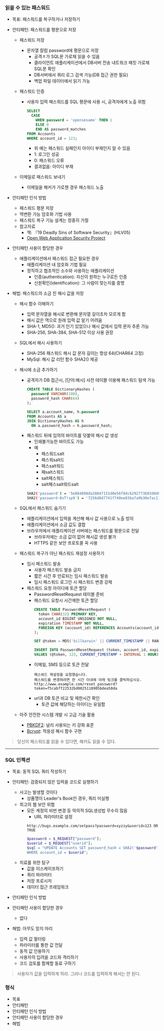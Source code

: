 ### 읽을 수 있는 패스워드

- 목표: 패스워드를 복구하거나 저장하기
- 안티패턴: 패스워드를 평문으로 저장
  - 패스워드 저장
    - 문자열 칼럼 password에 평문으로 저장
      - 공격ㅈ가 SQL문 가로채 읽을 수 있음
      - 클라이언트 애플리케이션에서 DB서버 전송 내트워크 패킷 가로채 SQL문 확인
      - DB서버에서 쿼리 로그 검색 가능(DB 접근 권한 필요)
      - 백업 파일 데이터에서 읽기 가능

  - 패스워드 인증
    - 사용자 입력 패스워드를 SQL 평문에 사용 시, 공격자에게 노출 위험
      ```SQL
      SELECT
        CASE
          WHEN password = 'opensesame' THEN 1
          ELSE 0
          END AS password_matches
      FROM Accounts
      WHERE account_id = 123;
      ```
      - 위 예는 패스워드 실패인지 아이디 부재인지 알 수 있음
      - 1: 로그인 성공
      - 0: 패스워드 오류
      - 결과없음: 아이디 부재

  - 이메일로 패스워드 보내기
    - 이메일을 해커가 가로챈 경우 패스워드 노출

- 안티패턴 인식 방법
  - 패스워드 평문 저장
  - 역변환 가능 암호화 기법 사용
  - 패스워드 복구 기능 설계는 정중히 거절
  - 참고자료
    - 책: 『19 Deadly Sins of Software Security』(HLV05)
    - [Open Web Application Security Project](http://owasp.org)

- 안티패턴 사용이 합당한 경우
  - 애플리케이션에서 패스워드 접근 필요한 경우
    - 애플리케이션 내 암호화 기법 필요
    - 정직하고 협조적인 소수와 사용하는 애플리케이션
      - 인증(authentication): 자신이 원하는 누구로든 인증
      - 신원확인(identification): 그 사람이 맞는지를 증명

- 해법: 패스워드의 소금 친 해시 값을 저장
  - 해시 함수 이해하기
    - 입력 문자열을 해시로 변환해 문자열 길이조차 모르게 함
    - 해시 값은 역으로 원래 입력 값 알기 어려움
    - SHA-1, MD5(): 과거 인기 있었으나 해시 값에서 입력 문자 추론 가능
    - SHA-256, SHA-384, SHA-512 이상 사용 권장
  - SQL에서 해시 사용하기
    - SHA-256 패스워드 해시 값 문자 길이는 항상 64(CHAR64 고정)
    - MySql: 해시 값 리턴 함수 SHA2() 제공
  - 해시에 소금 추가하기
    - 공격자가 DB 접근시, [단어:해시] 사전 테이블 이용해 패스워드 탐색 가능
      ```SQL
      CREATE TABLE DictionaryHashes (
        password VARCHAR(100),
        password_hash CHAR(64)
      );

      SELECT a.account_name, h.password
      FROM Accounts AS a
      JOIN DictionaryHashes AS h
        ON a.password_hash = h.password_hash;
      ```
    - 패스워드 뒤에 임의의 바이트를 덧붙여 해시 값 생성
      - 인쇄불가능한 바이트도 가능
      - 예
        - 패스워드salt
        - 패스워salt드
        - 패스salt워드
        - 패salt스워드
        - salt패스워드
        - salt패스salt워드salt
      ```bash
      SHA2('password') = '5e884898da28047151d0e56f8dc6292773603d0d6aabbdd62a11ef721d1542d8'
      SHA2('password-0xT!sp9') = '7256d8d7741f740ee83ba7a9b30e7ac11fcd9dbd7a0147f4cc83c62dd6e0c45b'
      ```
  - SQL에서 패스워드 숨기기
    - 애플리케이션에서 입력을 계산해 해시 값 사용으로 노출 방지
    - 애플리케이션에서 소금 값도 결합 
    - 브라우저에서 애플리케이션 서버에는 패스워드를 평문으로 전달
      - 브라우저에는 소금 값이 없어 해시값 생성 불가
      - HTTPS 같은 보안 프로토콜 꼭 사용
  - 패스워드 복구가 아닌 패스워드 재설정 사용하기
    - 임시 패스워드 발송
      - 사용자 패스워드 발송 금지
      - 짧은 시간 후 만료되는 임시 패스워드 발송
      - 임시 패스워드 로그인 시 패스워드 변경 강제
    - 패스워드 요청 아이디에 토큰 할당
      - PasswordResetRequest 테이블 준비
      - 패스워드 요청시 시간제한 토큰 할당
        ```SQL
        CREATE TABLE PasswordResetRequest (
          token CHAR(32) PRIMARY KEY,
          account_id BIGINT UNSIGNED NOT NULL,
          expiration TIMESTAMP NOT NULL,
          FOREIGN KEY (account_id) REFERENCES Accounts(account_id)
        );

        SET @token = MD5('billkarwin' || CURRENT_TIMESTAMP || RAND());

        INSERT INTO PasswordResetRequest (token, account_id, expiration)
        VALUES (@token, 123, CURRENT_TIMESTAMP + INTERVAL 1 HOUR);
        ```
      - 이메일, SMS 등으로 토큰 전달
        ```
        패스워드 재설정을 요청했습니다.
        패스워드를 변경하려면 한 시간 이내에 아래 링크를 클릭하십시오.
        http://www.example.com/reset_password?token=f5cabff22532bd0025118905bdea50da
        ```
      - url과 DB 토큰 비교 및 제한시간 확인
        - 토큰 값에 해당하는 아이디는 유일함

  - 아주 안전한 시스템 개발 시 고급 기술 활용
    - [PBKDF2](http://tools.ietf.org/html/rfc2898): 널리 사용되는 키 강화 표준
    - [Bcrypt](http://bcrypt.sourceforge.net): 적응성 해시 함수 구현

> 당신이 패스워드를 읽을 수 있다면, 해커도 읽을 수 있다.

---

### SQL 인젝션

- 목표: 동적 SQL 쿼리 작성하기
- 안티패턴: 검증되지 않은 입력을 코드로 실행하기
  - 사고는 발생할 것이다
    - 상품명이 Leader's Book인 경우, 쿼리 미실행
  - 최고의 웹 보안 위협
    - 모든 계정의 비번 변경 등 악의적 SQL생성법 무수히 많음
      - URL 파라미터로 설정
      ```
      http://bugs.example.com/setpass?password=xyzzy&userid=123 OR TRUE
      ```
      ```php
      $password = $_REQUEST["password"];
      $userid = $_REQUEST["userid"];
      $sql = "UPDATE Accounts SET password_hash = SHA2('$password')
      WHERE account_id = $userid";
      ```
  - 치료를 위한 탐구
    - 값을 이스케이프하기
    - 쿼리 파라미터
    - 저장 프로시저
    - 데이터 접근 프레임워크

- 안티패턴 인식 방법

- 안티패턴 사용이 합당한 경우
  - 없다

- 해법: 아무도 믿지 마리
  - 입력 값 필터링
  - 파라미터를 통한 값 전달
  - 동적 값 인용하기
  - 사용자의 입려을 코드와 격리하기
  - 코드 검토를 함께할 동료 구하기

> 사용자가 값을 입력하게 하라. 그러나 코드를 입력하게 해서는 안 된다.

### 형식

- 목표
- 안티패턴
- 안티패턴 인식 방법
- 안티패턴 사용이 합당한 경우
- 해법
